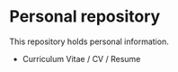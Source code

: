 # Personal repository

This repository holds personal information.

* Curriculum Vitae / CV / Resume
